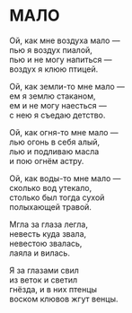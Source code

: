 # МАЛО

Ой, как мне воздуха мало —\
пью я воздух пиалой,\
пью и не могу напиться —\
воздух я клюю птицей.

Ой, как земли-то мне мало —\
ем я землю стаканом,\
ем и не могу наесться —\
с нею я съедаю детство.

Ой, как огня-то мне мало —\
лью огонь в себя алый,\
лью и подливаю масла\
и пою огнём астру.

Ой, как воды-то мне мало —\
сколько вод утекало,\
столько был тогда сухой\
полыхающей травой.

Мгла за глаза легла,\
невесть куда звала,\
невестою звалась,\
лаяла и вилась.

Я за глазами свил\
из веток и светил\
гнёзда, и в них птенцы\
воском клювов жгут венцы.
